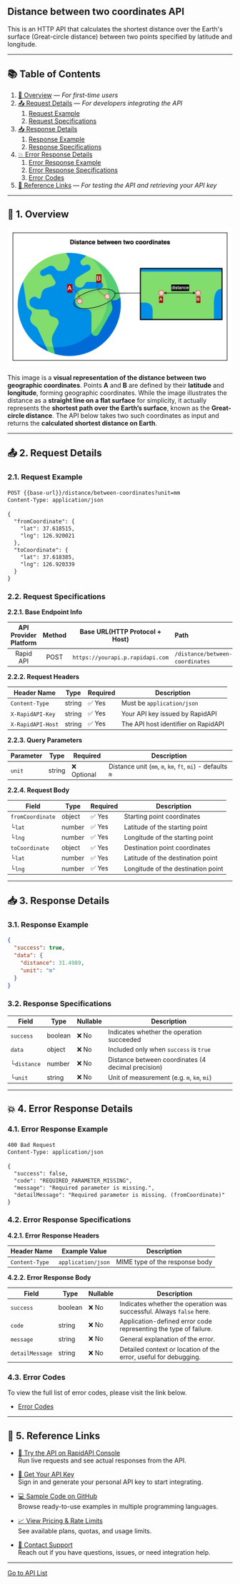 ## Distance between two coordinates API

This is an HTTP API that calculates the shortest distance over the Earth's surface (Great-circle distance) between two
points specified by latitude and longitude.


---

## 📚 Table of Contents

1. [🧭 Overview](#-1-overview) — *For first-time users*
2. [📤 Request Details](#-2-request-details) — *For developers integrating the API*
    1. [Request Example](#21-request-example)
    2. [Request Specifications](#22-request-specifications)
3. [📥 Response Details](#-3-response-details)
    1. [Response Example](#31-response-example)
    2. [Response Specifications](#32-response-specifications)
4. [💥 Error Response Details](#-4-error-response-details)
    1. [Error Response Example](#41-error-response-example)
    2. [Error Response Specifications](#42-error-response-specifications)
    3. [Error Codes](#43-error-codes)
5. [🔗 Reference Links](#-5-reference-links) — *For testing the API and retrieving your API key*

---

## 🧭 1. Overview

![distance-between-two-coordinates](./img/distance-between-two-coordinates.png)

This image is a **visual representation of the distance between two geographic coordinates**.
Points **A** and **B** are defined by their **latitude** and **longitude**, forming geographic coordinates.
While the image illustrates the distance as a **straight line on a flat surface** for simplicity,
it actually represents the **shortest path over the Earth’s surface**, known as the **Great-circle distance**.
The API below takes two such coordinates as input and returns the **calculated shortest distance on Earth**.


---

## 📤 2. Request Details

### 2.1. Request Example

```http request
POST {{base-url}}/distance/between-coordinates?unit=mm
Content-Type: application/json

{
  "fromCoordinate": {
    "lat": 37.618515,
    "lng": 126.920021
  },
  "toCoordinate": {
    "lat": 37.618385,
    "lng": 126.920339
  }
}
```

### 2.2. Request Specifications

**2.2.1. Base Endpoint Info**

| **API Provider Platform** | **Method** | **Base URL(HTTP Protocol + Host)** | **Path**                        |
|:-------------------------:|:----------:|------------------------------------|:--------------------------------|
|         Rapid API         |    POST    | `https://yourapi.p.rapidapi.com`   | `/distance/between-coordinates` |

**2.2.2. Request Headers**

| Header Name       | Type   | Required | Description                         |
|-------------------|--------|----------|-------------------------------------|
| `Content-Type`    | string | ✅ Yes    | Must be `application/json`          |
| `X-RapidAPI-Key`  | string | ✅ Yes    | Your API key issued by RapidAPI     |
| `X-RapidAPI-Host` | string | ✅ Yes    | The API host identifier on RapidAPI |

**2.2.3. Query Parameters**

| Parameter | Type   | Required   | Description                                                |
|-----------|--------|------------|------------------------------------------------------------|
| `unit`    | string | ❌ Optional | Distance unit (`mm`, `m`, `km`, `ft`, `mi`) - defaults `m` |

**2.2.4. Request Body**

| Field            | Type   | Required | Description                        |
|------------------|--------|----------|------------------------------------|
| `fromCoordinate` | object | ✅ Yes    | Starting point coordinates         |
| └`lat`           | number | ✅ Yes    | Latitude of the starting point     |
| └`lng`           | number | ✅ Yes    | Longitude of the starting point    |
| `toCoordinate`   | object | ✅ Yes    | Destination point coordinates      |
| └`lat`           | number | ✅ Yes    | Latitude of the destination point  |
| └`lng`           | number | ✅ Yes    | Longitude of the destination point |

---

## 📥 3. Response Details

### 3.1. Response Example

```json
{
  "success": true,
  "data": {
    "distance": 31.4989,
    "unit": "m"
  }
}
```

### 3.2. Response Specifications

| Field       | Type    | Nullable | Description                                        |
|-------------|---------|----------|----------------------------------------------------|
| `success`   | boolean | ❌ No     | Indicates whether the operation succeeded          |
| `data`      | object  | ❌ No     | Included only when `success` is `true`             |
| └`distance` | number  | ❌ No     | Distance between coordinates (4 decimal precision) |
| └`unit`     | string  | ❌ No     | Unit of measurement (e.g. `m`, `km`, `mi`)         |

---

## 💥 4. Error Response Details

### 4.1. Error Response Example

```http request
400 Bad Request
Content-Type: application/json

{
  "success": false,
  "code": "REQUIRED_PARAMETER_MISSING",
  "message": "Required parameter is missing.",
  "detailMessage": "Required parameter is missing. (fromCoordinate)"
}
```

### 4.2. Error Response Specifications

**4.2.1. Error Response Headers**

| Header Name    | Example Value      | Description                    |
|----------------|--------------------|--------------------------------|
| `Content-Type` | `application/json` | MIME type of the response body |

**4.2.2. Error Response Body**

| Field           | Type    | Nullable | Description                                                          |
|-----------------|---------|----------|----------------------------------------------------------------------|
| `success`       | boolean | ❌ No     | Indicates whether the operation was successful. Always `false` here. |
| `code`          | string  | ❌ No     | Application-defined error code representing the type of failure.     |
| `message`       | string  | ❌ No     | General explanation of the error.                                    |
| `detailMessage` | string  | ❌ No     | Detailed context or location of the error, useful for debugging.     |

### 4.3. Error Codes

To view the full list of error codes, please visit the link below.

- [Error Codes](./common/error-codes.md)

---

## 🔗 5. Reference Links

- [🚀 Try the API on RapidAPI Console](https://rapidapi.com/your-api/test)  
  Run live requests and see actual responses from the API.

- [🔑 Get Your API Key](https://rapidapi.com/account)  
  Sign in and generate your personal API key to start integrating.

- [💻 Sample Code on GitHub](https://github.com/your-org/your-api-samples)  
  Browse ready-to-use examples in multiple programming languages.

- [📈 View Pricing & Rate Limits](https://rapidapi.com/your-api/pricing)  
  See available plans, quotas, and usage limits.

- [💬 Contact Support](mailto:support@yourapi.com)  
  Reach out if you have questions, issues, or need integration help.

---

[Go to API List](../index.md)